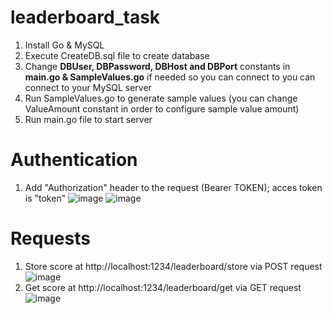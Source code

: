 # leaderboard_task
1) Install Go & MySQL
2) Execute CreateDB.sql file to create database
3) Change **DBUser, DBPassword, DBHost and DBPort** constants in **main.go & SampleValues.go** if needed so you can connect to you can connect to your MySQL server
4) Run SampleValues.go to generate sample values (you can change ValueAmount constant in order to configure sample value amount)
5) Run main.go file to start server
# Authentication
1) Add "Authorization" header to the request (Bearer TOKEN); acces token is "token" ![image](https://user-images.githubusercontent.com/89133139/130067091-faa07c8a-51f8-4148-8408-2a2c0af8ca07.png)
![image](https://user-images.githubusercontent.com/89133139/130067138-4b223aa0-3417-4d4a-b8b3-cc30e027019a.png)
# Requests
1) Store score at http://localhost:1234/leaderboard/store via POST request ![image](https://user-images.githubusercontent.com/89133139/130066193-844b8cee-95b0-434d-bc1f-c4af9f8ca2ee.png)
2) Get score at http://localhost:1234/leaderboard/get via GET request ![image](https://user-images.githubusercontent.com/89133139/130066382-91eb7c28-f44a-454a-8ebd-c69bffd5dccf.png)
